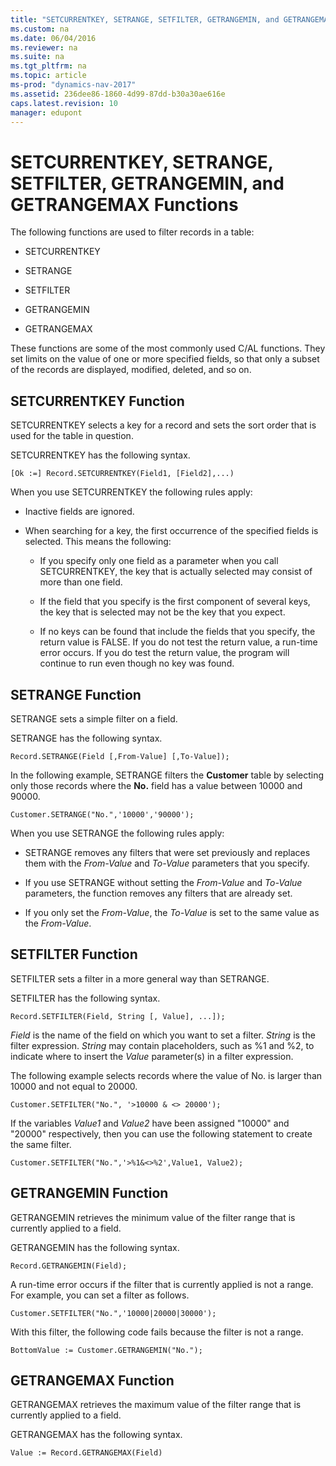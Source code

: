 ```yaml
---
title: "SETCURRENTKEY, SETRANGE, SETFILTER, GETRANGEMIN, and GETRANGEMAX Functions"
ms.custom: na
ms.date: 06/04/2016
ms.reviewer: na
ms.suite: na
ms.tgt_pltfrm: na
ms.topic: article
ms-prod: "dynamics-nav-2017"
ms.assetid: 236dee86-1860-4d99-87dd-b30a30ae616e
caps.latest.revision: 10
manager: edupont
---
```

# SETCURRENTKEY, SETRANGE, SETFILTER, GETRANGEMIN, and GETRANGEMAX Functions
The following functions are used to filter records in a table:  
  
-   SETCURRENTKEY  
  
-   SETRANGE  
  
-   SETFILTER  
  
-   GETRANGEMIN  
  
-   GETRANGEMAX  
  
 These functions are some of the most commonly used C/AL functions. They set limits on the value of one or more specified fields, so that only a subset of the records are displayed, modified, deleted, and so on.  
  
## SETCURRENTKEY Function  
 SETCURRENTKEY selects a key for a record and sets the sort order that is used for the table in question.  
  
 SETCURRENTKEY has the following syntax.  
  
```  
[Ok :=] Record.SETCURRENTKEY(Field1, [Field2],...)  
```  
  
 When you use SETCURRENTKEY the following rules apply:  
  
-   Inactive fields are ignored.  
  
-   When searching for a key, the first occurrence of the specified fields is selected. This means the following:  
  
    -   If you specify only one field as a parameter when you call SETCURRENTKEY, the key that is actually selected may consist of more than one field.  
  
    -   If the field that you specify is the first component of several keys, the key that is selected may not be the key that you expect.  
  
    -   If no keys can be found that include the fields that you specify, the return value is FALSE. If you do not test the return value, a run-time error occurs. If you do test the return value, the program will continue to run even though no key was found.  
  
## SETRANGE Function  
 SETRANGE sets a simple filter on a field.  
  
 SETRANGE has the following syntax.  
  
```  
Record.SETRANGE(Field [,From-Value] [,To-Value]);  
```  
  
 In the following example, SETRANGE filters the **Customer** table by selecting only those records where the **No.** field has a value between 10000 and 90000.  
  
```  
Customer.SETRANGE("No.",'10000','90000');  
```  
  
 When you use SETRANGE the following rules apply:  
  
-   SETRANGE removes any filters that were set previously and replaces them with the *From-Value* and *To-Value* parameters that you specify.  
  
-   If you use SETRANGE without setting the *From-Value* and *To-Value* parameters, the function removes any filters that are already set.  
  
-   If you only set the *From-Value*, the *To-Value* is set to the same value as the *From-Value*.  
  
## SETFILTER Function  
 SETFILTER sets a filter in a more general way than SETRANGE.  
  
 SETFILTER has the following syntax.  
  
```  
Record.SETFILTER(Field, String [, Value], ...]);  
```  
  
 *Field* is the name of the field on which you want to set a filter. *String* is the filter expression. *String* may contain placeholders, such as %1 and %2, to indicate where to insert the *Value* parameter\(s\) in a filter expression.  
  
 The following example selects records where the value of No. is larger than 10000 and not equal to 20000.  
  
```  
Customer.SETFILTER("No.", '>10000 & <> 20000');  
```  
  
 If the variables *Value1* and *Value2* have been assigned "10000" and "20000" respectively, then you can use the following statement to create the same filter.  
  
```  
Customer.SETFILTER("No.",'>%1&<>%2',Value1, Value2);  
```  
  
## GETRANGEMIN Function  
 GETRANGEMIN retrieves the minimum value of the filter range that is currently applied to a field.  
  
 GETRANGEMIN has the following syntax.  
  
```  
Record.GETRANGEMIN(Field);  
```  
  
 A run-time error occurs if the filter that is currently applied is not a range. For example, you can set a filter as follows.  
  
```  
Customer.SETFILTER("No.",'10000|20000|30000');  
```  
  
 With this filter, the following code fails because the filter is not a range.  
  
```  
BottomValue := Customer.GETRANGEMIN("No.");  
```  
  
## GETRANGEMAX Function  
 GETRANGEMAX retrieves the maximum value of the filter range that is currently applied to a field.  
  
 GETRANGEMAX has the following syntax.  
  
```  
Value := Record.GETRANGEMAX(Field)  
```